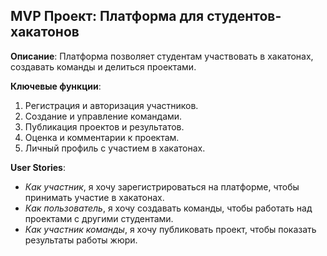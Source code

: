 ## MVP Проект: Платформа для студентов-хакатонов

**Описание**: Платформа позволяет студентам участвовать в хакатонах, создавать команды и делиться проектами.

**Ключевые функции**:
1. Регистрация и авторизация участников.
2. Создание и управление командами.
3. Публикация проектов и результатов.
4. Оценка и комментарии к проектам.
5. Личный профиль с участием в хакатонах.

**User Stories**:
- *Как участник*, я хочу зарегистрироваться на платформе, чтобы принимать участие в хакатонах.
- *Как пользователь*, я хочу создавать команды, чтобы работать над проектами с другими студентами.
- *Как участник команды*, я хочу публиковать проект, чтобы показать результаты работы жюри.
